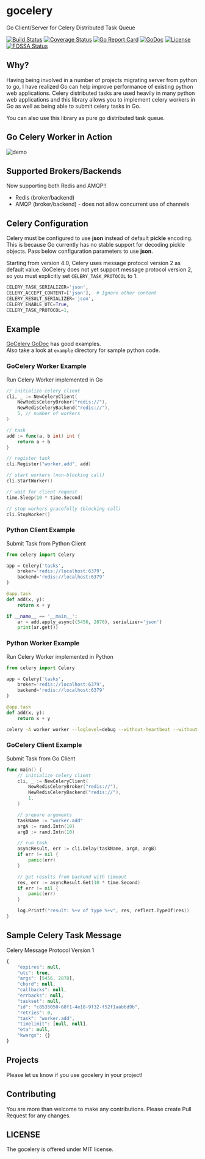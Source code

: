 # gocelery

Go Client/Server for Celery Distributed Task Queue

[![Build Status](https://travis-ci.org/gocelery/gocelery.svg?branch=master)](https://travis-ci.org/gocelery/gocelery)
[![Coverage Status](https://coveralls.io/repos/github/gocelery/gocelery/badge.svg?branch=master)](https://coveralls.io/github/gocelery/gocelery?branch=master)
[![Go Report Card](https://goreportcard.com/badge/github.com/gocelery/gocelery)](https://goreportcard.com/report/github.com/gocelery/gocelery)
[![GoDoc](https://godoc.org/github.com/gocelery/gocelery?status.svg)](https://godoc.org/github.com/gocelery/gocelery)
[![License](https://img.shields.io/badge/license-MIT-blue.svg)](https://github.com/gocelery/gocelery/blob/master/LICENSE)
[![FOSSA Status](https://app.fossa.io/api/projects/git%2Bgithub.com%2Fgocelery%2Fgocelery.svg?type=shield)](https://app.fossa.io/projects/git%2Bgithub.com%2Fgocelery%2Fgocelery?ref=badge_shield)

## Why?

Having being involved in a number of projects migrating server from python to go, I have realized Go can help improve performance of existing python web applications.
Celery distributed tasks are used heavily in many python web applications and this library allows you to implement celery workers in Go as well as being able to submit celery tasks in Go.

You can also use this library as pure go distributed task queue.

## Go Celery Worker in Action

![demo](https://raw.githubusercontent.com/gocelery/gocelery/master/demo.gif)

## Supported Brokers/Backends

Now supporting both Redis and AMQP!!

* Redis (broker/backend)
* AMQP (broker/backend) - does not allow concurrent use of channels

## Celery Configuration

Celery must be configured to use **json** instead of default **pickle** encoding.
This is because Go currently has no stable support for decoding pickle objects.
Pass below configuration parameters to use **json**.

Starting from version 4.0, Celery uses message protocol version 2 as default value.
GoCelery does not yet support message protocol version 2, so you must explicitly set `CELERY_TASK_PROTOCOL` to 1.

```python
CELERY_TASK_SERIALIZER='json',
CELERY_ACCEPT_CONTENT=['json'],  # Ignore other content
CELERY_RESULT_SERIALIZER='json',
CELERY_ENABLE_UTC=True,
CELERY_TASK_PROTOCOL=1,
```

## Example

[GoCelery GoDoc](https://godoc.org/github.com/gocelery/gocelery) has good examples.<br/>
Also take a look at `example` directory for sample python code.

### GoCelery Worker Example

Run Celery Worker implemented in Go

```go
// initialize celery client
cli, _ := NewCeleryClient(
	NewRedisCeleryBroker("redis://"),
	NewRedisCeleryBackend("redis://"),
	5, // number of workers
)

// task
add := func(a, b int) int {
	return a + b
}

// register task
cli.Register("worker.add", add)

// start workers (non-blocking call)
cli.StartWorker()

// wait for client request
time.Sleep(10 * time.Second)

// stop workers gracefully (blocking call)
cli.StopWorker()
```

### Python Client Example

Submit Task from Python Client

```python
from celery import Celery

app = Celery('tasks',
    broker='redis://localhost:6379',
    backend='redis://localhost:6379'
)

@app.task
def add(x, y):
    return x + y

if __name__ == '__main__':
    ar = add.apply_async((5456, 2878), serializer='json')
    print(ar.get())
```

### Python Worker Example

Run Celery Worker implemented in Python

```python
from celery import Celery

app = Celery('tasks',
    broker='redis://localhost:6379',
    backend='redis://localhost:6379'
)

@app.task
def add(x, y):
    return x + y
```

```bash
celery -A worker worker --loglevel=debug --without-heartbeat --without-mingle
```

### GoCelery Client Example

Submit Task from Go Client

```go
func main() {
    // initialize celery client
	cli, _ := NewCeleryClient(
		NewRedisCeleryBroker("redis://"),
		NewRedisCeleryBackend("redis://"),
		1,
	)

	// prepare arguments
	taskName := "worker.add"
	argA := rand.Intn(10)
	argB := rand.Intn(10)

	// run task
	asyncResult, err := cli.Delay(taskName, argA, argB)
	if err != nil {
		panic(err)
	}

	// get results from backend with timeout
	res, err := asyncResult.Get(10 * time.Second)
	if err != nil {
		panic(err)
	}

	log.Printf("result: %+v of type %+v", res, reflect.TypeOf(res))
}
```

## Sample Celery Task Message

Celery Message Protocol Version 1

```javascript
{
    "expires": null,
    "utc": true,
    "args": [5456, 2878],
    "chord": null,
    "callbacks": null,
    "errbacks": null,
    "taskset": null,
    "id": "c8535050-68f1-4e18-9f32-f52f1aab6d9b",
    "retries": 0,
    "task": "worker.add",
    "timelimit": [null, null],
    "eta": null,
    "kwargs": {}
}
```

## Projects

Please let us know if you use gocelery in your project!

## Contributing

You are more than welcome to make any contributions.
Please create Pull Request for any changes.

## LICENSE

The gocelery is offered under MIT license.
